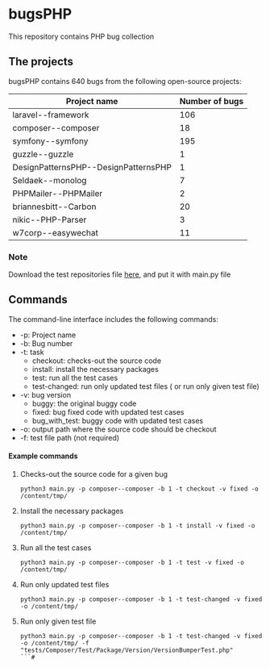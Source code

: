 # bugsPHP

This repository contains PHP bug collection

The projects
---------------
bugsPHP contains 640 bugs from the following open-source projects:

| **Project name**                        | **Number of bugs** |
|-----------------------------------------|--------------------|
| laravel--framework                      |                106 |
| composer--composer                      |                 18 |
| symfony--symfony                        |                195 |
| guzzle--guzzle                          |                  1 |
| DesignPatternsPHP--DesignPatternsPHP    |                  1 |
| Seldaek--monolog                        |                  7 |
| PHPMailer--PHPMailer                    |                  2 |
| briannesbitt--Carbon                    |                 20 |
| nikic--PHP-Parser                       |                  3 |
| w7corp--easywechat                      |                 11 |
### Note
Download the test repositories file [here](https://drive.google.com/file/d/1-0HGS9WNd3NTmzKw7HeDd62HQPpfFwHa/view?usp=share_link), and put it with main.py file
## Commands

The command-line interface includes the following commands:

* -p: Project name
* -b: Bug number
* -t: task
    * checkout: checks-out the source code
    * install: install the necessary packages
    * test: run all the test cases
    * test-changed: run only updated test files ( or run only given test file)
* -v: bug version
    * buggy: the original buggy code
    * fixed: bug fixed code with updated test cases
    * bug_with_test: buggy code with updated test cases
* -o: output path where the source code should be checkout
* -f: test file path (not required)

#### Example commands

1. Checks-out the source code for a given bug
   ```
   python3 main.py -p composer--composer -b 1 -t checkout -v fixed -o /content/tmp/
   ```
2. Install the necessary packages
   ```
   python3 main.py -p composer--composer -b 1 -t install -v fixed -o /content/tmp/
   ```
3. Run all the test cases
   ```
   python3 main.py -p composer--composer -b 1 -t test -v fixed -o /content/tmp/
   ```
4. Run only updated test files
   ```
   python3 main.py -p composer--composer -b 1 -t test-changed -v fixed -o /content/tmp/
   ```
5. Run only given test file
   ```
   python3 main.py -p composer--composer -b 1 -t test-changed -v fixed -o /content/tmp/ -f "tests/Composer/Test/Package/Version/VersionBumperTest.php"
   ```#
